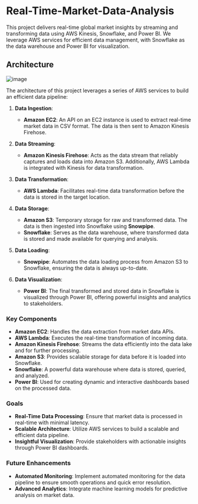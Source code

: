 # Real-Time-Market-Data-Analysis
This project delivers real-time global market insights by streaming and transforming data using AWS Kinesis, Snowflake, and Power BI. We leverage AWS services for efficient data management, with Snowflake as the data warehouse and Power BI for visualization.


## Architecture

![image](https://github.com/user-attachments/assets/b632a7d0-a6d4-4ecf-8b9c-60484caefc03)





The architecture of this project leverages a series of AWS services to build an efficient data pipeline:

1. **Data Ingestion**:
   - **Amazon EC2**: An API on an EC2 instance is used to extract real-time market data in CSV format. The data is then sent to Amazon Kinesis Firehose.
  
2. **Data Streaming**:
   - **Amazon Kinesis Firehose**: Acts as the data stream that reliably captures and loads data into Amazon S3. Additionally, AWS Lambda is integrated with Kinesis for data transformation.
  
3. **Data Transformation**:
   - **AWS Lambda**: Facilitates real-time data transformation before the data is stored in the target location.
  
4. **Data Storage**:
   - **Amazon S3**: Temporary storage for raw and transformed data. The data is then ingested into Snowflake using **Snowpipe**.
   - **Snowflake**: Serves as the data warehouse, where transformed data is stored and made available for querying and analysis.
  
5. **Data Loading**:
   - **Snowpipe**: Automates the data loading process from Amazon S3 to Snowflake, ensuring the data is always up-to-date.
  
6. **Data Visualization**:
   - **Power BI**: The final transformed and stored data in Snowflake is visualized through Power BI, offering powerful insights and analytics to stakeholders.

### Key Components

- **Amazon EC2**: Handles the data extraction from market data APIs.
- **AWS Lambda**: Executes the real-time transformation of incoming data.
- **Amazon Kinesis Firehose**: Streams the data efficiently into the data lake and for further processing.
- **Amazon S3**: Provides scalable storage for data before it is loaded into Snowflake.
- **Snowflake**: A powerful data warehouse where data is stored, queried, and analyzed.
- **Power BI**: Used for creating dynamic and interactive dashboards based on the processed data.

### Goals

- **Real-Time Data Processing**: Ensure that market data is processed in real-time with minimal latency.
- **Scalable Architecture**: Utilize AWS services to build a scalable and efficient data pipeline.
- **Insightful Visualization**: Provide stakeholders with actionable insights through Power BI dashboards.

### Future Enhancements

- **Automated Monitoring**: Implement automated monitoring for the data pipeline to ensure smooth operations and quick error resolution.
- **Advanced Analytics**: Integrate machine learning models for predictive analysis on market data.
